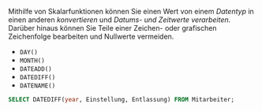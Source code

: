 Mithilfe von Skalarfunktionen können Sie einen Wert von einem *Datentyp* in einen anderen *konvertieren* und *Datums- und Zeitwerte verarbeiten*. Darüber hinaus können Sie Teile einer Zeichen- oder grafischen Zeichenfolge bearbeiten und Nullwerte vermeiden.
- `DAY()`
- `MONTH()`
- `DATEADD()`
- `DATEDIFF()`
- `DATENAME()`

``` sql
SELECT DATEDIFF(year, Einstellung, Entlassung) FROM Mitarbeiter;
```
